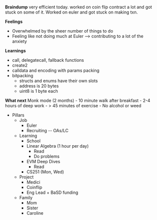 **Braindump**
very efficient today. worked on coin flip contract a lot and got stuck on some of it. Worked on euler and got stuck on making txn.

**Feelings**
- Overwhelmed by the sheer number of things to do
- Feeling like not doing much at Euler --> contributing to a lot of the anxiety

**Learnings**
- call, delegatecall, fallback functions
- create2
- calldata and encoding with params packing
- bitpacking
	- structs and enums have their own slots
	- address is 20 bytes
	- uint8 is 1 byte each

**What next**
Monk mode (2 months)
	- 10 minute walk after breakfast
	- 2-4 hours of deep work 
	- > 45 minutes of exercise
	- No alcohol or weed
- Pillars
	- Job
		- Euler
		- Recruiting -- OAs/LC
	* Learning
		* School
		* Linear Algebra (1 hour per day)
			* Read
			* Do problems
		* EVM Deep Dives
			* Read
		* CS251 (Mon, Wed)
	* Project
		* Medici
		* Coinflip
		* Eng Lead + BaSD funding
	* Family
		* Mom
		* Sister
		* Caroline